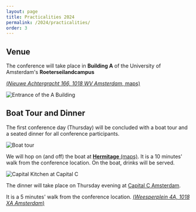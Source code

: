 ```yaml
---
layout: page
title: Practicalities 2024
permalink: /2024/practicalities/
order: 3
---
```



## Venue

The conference will take place in **Building A** of the University of Amsterdam's **Roeterseilandcampus**

[(*Nieuwe Achtergracht 166, 1018 WV Amsterdam*, maps)](https://maps.app.goo.gl/eX9SskRgBhQobpaD8)

![Entrance of the A Building](https://github.com/T2MNetwork/website/assets/6280307/6edb27c0-1073-4df1-8033-e01c4233a09a)

## Boat Tour and Dinner

The first conference day (Thursday) will be concluded with a boat tour and a seated dinner for all conference participants.

![Boat tour](https://booot.nl/wp-content/uploads/sites/3/2022/02/WhatsApp-Image-2020-06-19-at-11.58.47-800x450.jpeg)

We will hop on (and off) the boat at [**Hermitage** (maps)](https://maps.app.goo.gl/1c8jkjxpVTMTfRG28).
It is a 10 minutes' walk from the conference location. On the boat, drinks will be served.

![Capital Kitchen at Capital C](https://capitalc.amsterdam/wp-content/uploads/2023/10/Capital-C-Exterior-1-1024x621.jpg)

The dinner will take place on Thursday evening at [Capital C Amsterdam](https://capitalc.amsterdam/kitchen/).

It is a 5 minutes' walk from the conference location. [(*Weesperplein 4A, 1018 XA Amsterdam*)](https://maps.app.goo.gl/xeCY8dPppFeCTc3q6)
